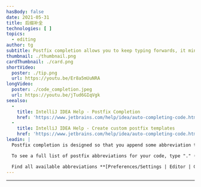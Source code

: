 ```yaml
---
hasBody: false
date: 2021-05-31
title: 后缀补全
technologies: [ ]
topics:
  - editing
author: tg
subtitle: Postfix completion allows you to keep typing forwards, it minimises the amount of time you spend moving the cursor around while you're coding.
thumbnail: ./thumbnail.png
cardThumbnail: ./card.png
shortVideo:
  poster: ./tip.png
  url: https://youtu.be/Er8a5mUuNRA
longVideo:
  poster: ./code_completion.jpeg
  url: https://youtu.be/jTud6GIqVgk
seealso:
  - 
    title: IntelliJ IDEA Help - Postfix Completion
    href: 'https://www.jetbrains.com/help/idea/auto-completing-code.html#postfix_completion'
  - 
    title: IntelliJ IDEA Help - Create custom postfix templates
    href: 'https://www.jetbrains.com/help/idea/auto-completing-code.html#reference.custom.postfix.templates'
leadin: |
  Postfix completion is designed so that you append some abbreviation to the end of your code, and IntelliJ IDEA will know to generate more valid code. Type your code, followed by a postfix abbreviation like _.sout_ or _.var_, and see IntelliJ IDEA generate code at the start of your expression.

  To see a full list of postfix abbreviations for your code, type "." (dot) and press the "up" arrow on the dropdown list of suggestions. The postfix completions can be found at the bottom of the code suggestions list.

  Find all available abbreviations **[Preferences/Settings | Editor | General | Postfix Completion](https://www.jetbrains.com/help/idea/settings-postfix-completion.html)**.
---
```


---
